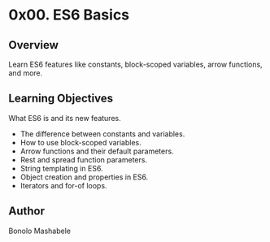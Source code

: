 # 0x00. ES6 Basics

## Overview
Learn ES6 features like constants, block-scoped variables, arrow functions, and more.

## Learning Objectives
What ES6 is and its new features.
- The difference between constants and variables.
- How to use block-scoped variables.
- Arrow functions and their default parameters.
- Rest and spread function parameters.
- String templating in ES6.
- Object creation and properties in ES6.
- Iterators and for-of loops.

## Author
Bonolo Mashabele

